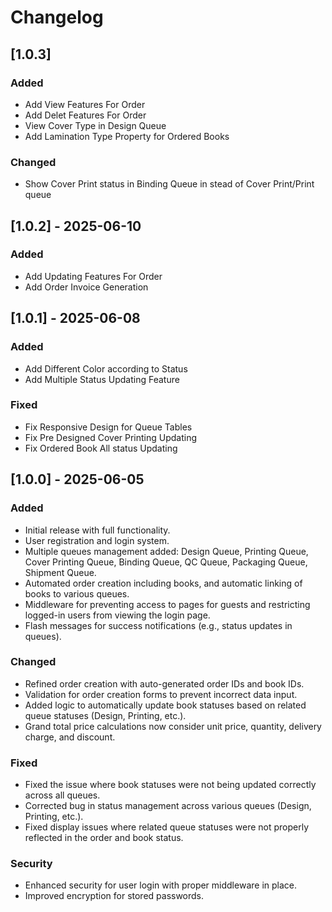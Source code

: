 # Changelog

## [1.0.3]
### Added
- Add View Features For Order
- Add Delet Features For Order
- View Cover Type in Design Queue
- Add Lamination Type Property for Ordered Books

### Changed
- Show Cover Print status in Binding Queue in stead of Cover Print/Print queue


## [1.0.2] - 2025-06-10
### Added
- Add Updating Features For Order
- Add Order Invoice Generation


## [1.0.1] - 2025-06-08
### Added
- Add Different Color according to Status
- Add Multiple Status Updating Feature

### Fixed
- Fix Responsive Design for Queue Tables
- Fix Pre Designed Cover Printing Updating
- Fix Ordered Book All status Updating


## [1.0.0] - 2025-06-05

### Added
- Initial release with full functionality.
- User registration and login system.
- Multiple queues management added: Design Queue, Printing Queue, Cover Printing Queue, Binding Queue, QC Queue, Packaging Queue, Shipment Queue.
- Automated order creation including books, and automatic linking of books to various queues.
- Middleware for preventing access to pages for guests and restricting logged-in users from viewing the login page.
- Flash messages for success notifications (e.g., status updates in queues).
  
### Changed
- Refined order creation with auto-generated order IDs and book IDs.
- Validation for order creation forms to prevent incorrect data input.
- Added logic to automatically update book statuses based on related queue statuses (Design, Printing, etc.).
- Grand total price calculations now consider unit price, quantity, delivery charge, and discount.

### Fixed
- Fixed the issue where book statuses were not being updated correctly across all queues.
- Corrected bug in status management across various queues (Design, Printing, etc.).
- Fixed display issues where related queue statuses were not properly reflected in the order and book status.

### Security
- Enhanced security for user login with proper middleware in place.
- Improved encryption for stored passwords.
